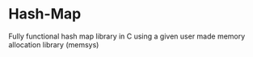 # Hash-Map
Fully functional hash map library in C using a given user made memory allocation library (memsys)
